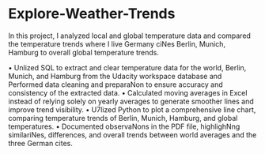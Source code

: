 # Explore-Weather-Trends
In this project, I analyzed local and global temperature data and compared the temperature trends where I live Germany ciNes Berlin, Munich, Hamburg to overall global temperature trends.

• Unlized SQL to extract and clear temperature data for the world, Berlin, Munich, and Hamburg from the Udacity workspace database and Performed data cleaning and preparaNon to ensure accuracy and consistency of the extracted data.
• Calculated moving averages in Excel instead of relying solely on yearly averages to generate smoother lines and improve trend visibility.
• U7lized Python to plot a comprehensive line chart, comparing temperature trends of Berlin, Munich, Hamburg, and global temperatures.
• Documented observaNons in the PDF file, highlighNng similariNes, differences, and overall trends between world averages and the three German cites.
